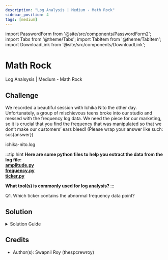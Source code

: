 ```yaml
---
description: "Log Analysis | Medium - Math Rock"
sidebar_position: 4
tags: [medium]
---
```


import PasswordForm from '@site/src/components/PasswordForm2';
import Tabs from '@theme/Tabs';
import TabItem from '@theme/TabItem';
import DownloadLink from '@site/src/components/DownloadLink';

# Math Rock

Log Analsysis | Medium - Math Rock

## Challenge

We recorded a beautiful session with Ichika Nito the other day. Unfortunately, a group of mischievous teens broke into our studio and messed with the frequency log data. We need the piece for our marketing, so it is crucial that you find the frequency that was manipulated so that we don’t make our customers’ ears bleed! (Please wrap your answer like such: scs\{answer\})

<DownloadLink file="assets/ugahacks10/ichika-nito.log">ichika-nito.log</DownloadLink>

:::tip hint
<b>
Here are some python files to help you extract the data from the log file:  
[amplitude.py](./assets/amplitude.py)  
[frequency.py](./assets/frequency.py)  
[ticker.py](./assets/ticker.py)

What tool(s) is commonly used for log analysis?
</b>
:::

Q1. Which ticker contains the abnormal frequency data point?  
<PasswordForm hash="2665432eaf58932349796499ee4ab959c83dd5a0a3f2fc9a02308091a0c02b38074425a759c16fdb5c73c228797bc400b517d2e5c3864b9896a3a31192af8781" algorithm="sha512" />

## Solution

<details>
    <summary>Solution Guide</summary>
    1. Create python scripts to extract each column
    2. Place the three extracted columns next to each other on the excel file
    3. Select the ‘frequency’ and ‘amplitude’ columns > search for ‘XY scatter’ > select the first scatter plot option
    4. Identify the outlier data point.
</details>

## Credits

- Author(s): Swapnil Roy (thespcrewroy)

